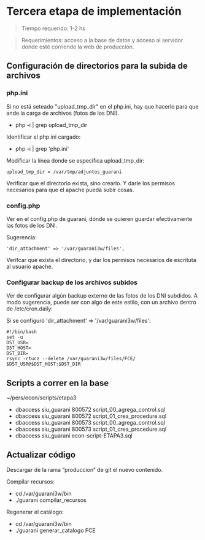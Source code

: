# Tercera etapa de implementación

> Tiempo requerido: 1-2 hs 

> Requerimientos: acceso a la base de datos y acceso al servidor donde esté corriendo la web de producción.

## Configuración de directorios para la subida de archivos

### php.ini
Si no está seteado "upload_tmp_dir" en el php.ini, hay que hacerlo para que ande la carga de archivos (fotos de los DNI).
- php -i | grep upload_tmp_dir

Identificar el php.ini cargado:
- php -i | grep 'php.ini'

Modificar la línea donde se especifica upload_tmp_dir:
```
upload_tmp_dir = /var/tmp/adjuntos_guarani
```
Verificar que el directorio exista, sino crearlo. Y darle los permisos necesarios para que el apache pueda subir cosas. 


### config.php
Ver en el config.php de guarani, dónde se quieren guardar efectivamente las fotos de los DNI.

Sugerencia: 
```
'dir_attachment' => '/var/guarani3w/files',
```
Verifcar que exista el directorio, y dar los permisos necesarios de escrituta al usuario apache. 


### Configurar backup de los archivos subidos

Ver de configurar algún backup externo de las fotos de los DNI subdidos. 
A modo sugerencia, puede ser con algo de este estilo, con un archivo dentro de /etc/cron.daily:

Si se configuró 'dir_attachment' => '/var/guarani3w/files':
```
#!/bin/bash
set -u
DST_USR=
DST_HOST=
DST_DIR=
rsync -rtucz --delete /var/guarani3w/files/FCE/ $DST_USR@$DST_HOST:$DST_DIR
```
## Scripts a correr en la base 

~/pers/econ/scripts/etapa3

- dbaccess siu_guarani 800572 script_00_agrega_control.sql
- dbaccess siu_guarani 800572 script_01_crea_procedure.sql
- dbaccess siu_guarani 800573 script_00_agrega_control.sql
- dbaccess siu_guarani 800573 script_01_crea_procedure.sql
- dbaccess siu_guarani econ-script-ETAPA3.sql

## Actualizar código 

Descargar de la rama “produccion” de git el nuevo contenido.

Compilar recursos: 
- cd /var/guarani3w/bin 
- ./guarani compilar_recursos

Regenerar el catálogo: 
- cd /var/guarani3w/bin 
- ./guarani generar_catalogo FCE
